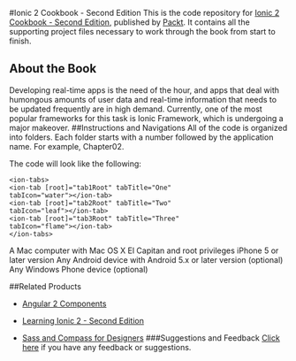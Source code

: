 #Ionic 2 Cookbook - Second Edition
This is the code repository for [Ionic 2 Cookbook - Second Edition](https://www.packtpub.com/web-development/ionic-2-cookbook-second-edition?utm_source=github&utm_medium=repository&utm_campaign=9781786465962), published by [Packt](https://www.packtpub.com). It contains all the supporting project files necessary to work through the book from start to finish.
## About the Book
Developing real-time apps is the need of the hour, and apps that deal with humongous amounts of user data and real-time information that needs to be updated frequently are in high demand. Currently, one of the most popular frameworks for this task is Ionic Framework, which is undergoing a major makeover.
##Instructions and Navigations
All of the code is organized into folders. Each folder starts with a number followed by the application name. For example, Chapter02.



The code will look like the following:
```
<ion-tabs>
<ion-tab [root]="tab1Root" tabTitle="One" 
tabIcon="water"></ion-tab>
<ion-tab [root]="tab2Root" tabTitle="Two" 
tabIcon="leaf"></ion-tab>
<ion-tab [root]="tab3Root" tabTitle="Three" 
tabIcon="flame"></ion-tab>
</ion-tabs>
```

A Mac computer with Mac OS X El Capitan and root privileges
iPhone 5 or later version
Any Android device with Android 5.x or later version (optional)
Any Windows Phone device (optional)

##Related Products
* [Angular 2 Components](https://www.packtpub.com/web-development/angular-2-components?utm_source=github&utm_medium=repository&utm_campaign=9781785882340)

* [Learning Ionic 2 - Second Edition](https://www.packtpub.com/web-development/learning-ionic-2-second-edition?utm_source=github&utm_medium=repository&utm_campaign=9781786466051)

* [Sass and Compass for Designers](https://www.packtpub.com/web-development/sass-and-compass-designers?utm_source=github&utm_medium=repository&utm_campaign=9781849694544)
###Suggestions and Feedback
[Click here](https://docs.google.com/forms/d/e/1FAIpQLSe5qwunkGf6PUvzPirPDtuy1Du5Rlzew23UBp2S-P3wB-GcwQ/viewform) if you have any feedback or suggestions.
